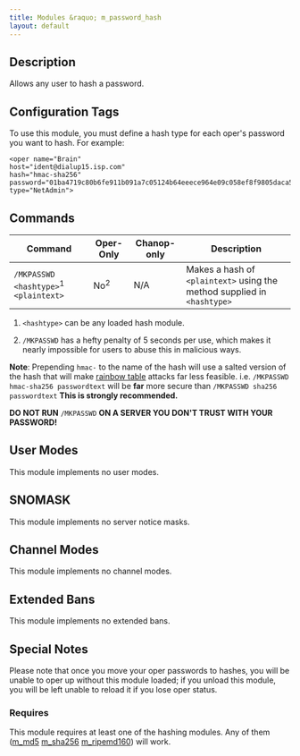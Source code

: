 ```yaml
---
title: Modules &raquo; m_password_hash
layout: default
---
```


## Description

Allows any user to hash a password.

## Configuration Tags

To use this module, you must define a hash type for each oper's password you want to hash. For example:

    <oper name="Brain"
    host="ident@dialup15.isp.com"
    hash="hmac-sha256"
    password="01ba4719c80b6fe911b091a7c05124b64eeece964e09c058ef8f9805daca546b"
    type="NetAdmin">
 
## Commands

Command | Oper-Only | Chanop-only | Description
------- | --------- | ----------- | -----------
`/MKPASSWD <hashtype>`<sup>1</sup> `<plaintext>` | No<sup>2</sup> | N/A | Makes a hash of `<plaintext>` using the method supplied in `<hashtype>`

1) `<hashtype>` can be any loaded hash module. 

2) `/MKPASSWD` has a hefty penalty of 5 seconds per use, which makes it nearly impossible for users to abuse this
in malicious ways.

**Note**: Prepending `hmac-` to the name of the hash will use a salted version of the hash that will make 
[rainbow table](http://en.wikipedia.org/wiki/Rainbow_table) attacks far less feasible. i.e. 
`/MKPASSWD hmac-sha256 passwordtext` will be **far** more secure than `/MKPASSWD sha256 passwordtext` **This is 
strongly recommended.**

**DO NOT RUN** `/MKPASSWD` **ON A SERVER YOU DON'T TRUST WITH YOUR PASSWORD!**

## User Modes

This module implements no user modes.

## SNOMASK

This module implements no server notice masks.

## Channel Modes

This module implements no channel modes.

## Extended Bans

This module implements no extended bans.

## Special Notes

Please note that once you move your oper passwords to hashes, you will be unable to oper up without this module 
loaded; if you unload this module, you will be left unable to reload it if you lose oper status.

### Requires

This module requires at least one of the hashing modules. Any of them ([m_md5](md5.md) 
[m_sha256](sha256.md) [m_ripemd160](ripemd160.md)) will work.
